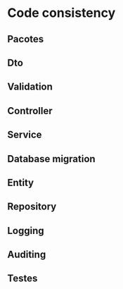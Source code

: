# Code consistency

## Pacotes
 
## Dto

## Validation

## Controller

## Service

## Database migration

## Entity

## Repository

## Logging

## Auditing

## Testes